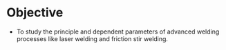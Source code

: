 # Objective

- To study the principle and dependent parameters of advanced welding processes like laser welding and friction stir welding.